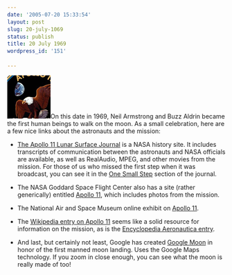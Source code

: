 ```yaml
---
date: '2005-07-20 15:33:54'
layout: post
slug: 20-july-1069
status: publish
title: 20 July 1969
wordpress_id: '151'

---
```


![The Apollo 11 patch.](/i/apollo11.jpg)On this date in 1969, Neil Armstrong and Buzz Aldrin became the first human beings to walk on the moon. As a small celebration, here are a few nice links about the astronauts and the mission:






  * [The Apollo 11 Lunar Surface Journal](http://history.nasa.gov/alsj/a11/a11j.html) is a NASA history site. It includes transcripts of communication between the astronauts and NASA officials are available, as well as RealAudio, MPEG, and other movies from the mission. For those of us who missed the first step when it was broadcast, you can see it in the [One Small Step](http://history.nasa.gov/alsj/a11/a11.step.html) section of the journal.


  * The NASA Goddard Space Flight Center also has a site (rather generically) entitled [Apollo 11](http://nssdc.gsfc.nasa.gov/planetary/lunar/apollo11info.html), which includes photos from the mission.


  * The National Air and Space Museum online exhibit on [Apollo 11](http://www.nasm.si.edu/collections/imagery/apollo/AS11/a11.html).


  * The [Wikipedia entry on Apollo 11](http://en.wikipedia.org/wiki/Apollo_11) seems like a solid resource for information on the mission, as is the [Encyclopedia Aeronautica entry](http://www.astronautix.com/flights/apollo11.htm).


  * And last, but certainly not least, Google has created [Google Moon](http://moon.google.com) in honor of the first manned moon landing. Uses the Google Maps technology. If you zoom in close enough, you can see what the moon is really made of too!


